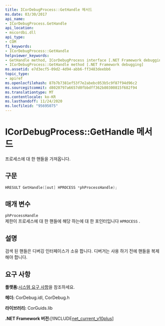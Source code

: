 ```yaml
---
title: ICorDebugProcess::GetHandle 메서드
ms.date: 03/30/2017
api_name:
- ICorDebugProcess.GetHandle
api_location:
- mscordbi.dll
api_type:
- COM
f1_keywords:
- ICorDebugProcess::GetHandle
helpviewer_keywords:
- GetHandle method, ICorDebugProcess interface [.NET Framework debugging]
- ICorDebugProcess::GetHandle method [.NET Framework debugging]
ms.assetid: e7d3ecf5-09d2-4d94-abb6-ff3483deebb6
topic_type:
- apiref
ms.openlocfilehash: 87b7b7381ef53f7e2abebc053b5c9f87f94d96c2
ms.sourcegitcommit: d8020797a6657d0fbbdff362b80300815f682f94
ms.translationtype: MT
ms.contentlocale: ko-KR
ms.lasthandoff: 11/24/2020
ms.locfileid: "95695075"
---
```

# <a name="icordebugprocessgethandle-method"></a>ICorDebugProcess::GetHandle 메서드

프로세스에 대 한 핸들을 가져옵니다.  
  
## <a name="syntax"></a>구문  
  
```cpp  
HRESULT GetHandle([out] HPROCESS *phProcessHandle);  
```  
  
## <a name="parameters"></a>매개 변수  

 `phProcessHandle`  
 제한이 프로세스에 대 한 핸들에 해당 하는에 대 한 포인터입니다 `HPROCESS` .  
  
## <a name="remarks"></a>설명  

 검색 된 핸들은 디버깅 인터페이스가 소유 합니다. 디버거는 사용 하기 전에 핸들을 복제 해야 합니다.  
  
## <a name="requirements"></a>요구 사항  

 **플랫폼:**[시스템 요구 사항](../../get-started/system-requirements.md)을 참조하세요.  
  
 **헤더:** CorDebug.idl, CorDebug.h  
  
 **라이브러리:** CorGuids.lib  
  
 **.NET Framework 버전:**[!INCLUDE[net_current_v10plus](../../../../includes/net-current-v10plus-md.md)]
